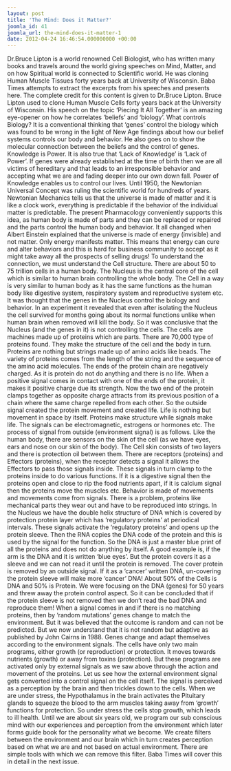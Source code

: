 ```yaml
---
layout: post
title: 'The Mind: Does it Matter?'
joomla_id: 41
joomla_url: the-mind-does-it-matter-1
date: 2012-04-24 16:46:54.000000000 +00:00
---
```

Dr.Bruce Lipton is a world renowned Cell Biologist, who has written many books and travels around the world giving speeches on Mind, Matter, and on how Spiritual world is connected to Scientific world. He was cloning Human Muscle Tissues forty years back at University of Wisconsin. Baba Times attempts to extract the excerpts from his speeches and presents here. The complete credit for this content is given to Dr.Bruce Lipton.
Bruce Lipton used to clone Human Muscle Cells forty years back at the University of Wisconsin. His speech on the topic ‘Piecing It All Together’ is an amazing eye-opener on how he correlates ‘beliefs’ and ‘biology’.
What controls Biology? It is a conventional thinking that ‘genes’ control the biology which was found to be wrong in the light of New Age findings about how our belief systems controls our body and behavior. He also goes on to show the molecular connection between the beliefs and the control of genes. Knowledge is Power. It is also true that ‘Lack of Knowledge’ is ‘Lack of Power’. If genes were already established at the time of birth then we are all victims of hereditary and that leads to an irresponsible behavior and accepting what we are and fading deeper into our own down fall. Power of Knowledge enables us to control our lives.
Until 1950, the Newtonian Universal Concept was ruling the scientific world for hundreds of years. Newtonian Mechanics tells us that the universe is made of matter and it is like a clock work, everything is predictable if the behavior of the individual matter is predictable. The present Pharmacology conveniently supports this idea, as human body is made of parts and they can be replaced or repaired and the parts control the human body and behavior. It all changed when Albert Einstein explained that the universe is made of energy (invisible) and not matter. Only energy manifests matter. This means that energy can cure and alter behaviors and this is hard for business community to accept as it might take away all the prospects of selling drugs! To understand the connection, we must understand the Cell structure. There are about 50 to 75 trillion cells in a human body.
The Nucleus is the central core of the cell which is similar to human brain controlling the whole body. The Cell in a way is very similar to human body as it has the same functions as the human body like digestive system, respiratory system and reproductive system etc. It was thought that the genes in the Nucleus control the biology and behavior. In an experiment it revealed that even after isolating the Nucleus the cell survived for months going about its normal functions unlike when human brain when removed will kill the body. So it was conclusive that the Nucleus (and the genes in it) is not controlling the cells.
The cells are machines made up of proteins which are parts. There are 70,000 type of proteins found. They make the structure of the cell and the body in turn.
Proteins are nothing but strings made up of amino acids like beads. The variety of proteins comes from the length of the string and the sequence of the amino acid molecules. The ends of the protein chain are negatively charged. As it is protein do not do anything and there is no life. When a positive signal comes in contact with one of the ends of the protein, it makes it positive charge due its strength. Now the two end of the protein clamps together as opposite charge attracts from its previous position of a chain where the same charge repelled from each other. So the outside signal created the protein movement and created life. Life is nothing but movement in space by itself. Proteins make structure while signals make life. The signals can be electromagnetic, estrogens or hormones etc.
The process of signal from outside (environment signal) is as follows. Like the human body, there are sensors on the skin of the cell (as we have eyes, ears and nose on our skin of the body). The Cell skin consists of two layers and there is protection oil between them. There are receptors (proteins) and Effectors (proteins), when the receptor detects a signal it allows the Effectors to pass those signals inside. These signals in turn clamp to the proteins inside to do various functions. If it is a digestive signal then the proteins open and close to rip the food nutrients apart, if it is calcium signal then the proteins move the muscles etc. Behavior is made of movements and movements come from signals.
There is a problem, proteins like mechanical parts they wear out and have to be reproduced into strings. In the Nucleus we have the double helix structure of DNA which is covered by protection protein layer which has ‘regulatory proteins’ at periodical intervals. These signals activate the ‘regulatory proteins’ and opens up the protein sleeve. Then the RNA copies the DNA code of the protein and this is used by the signal for the function. So the DNA is just a master blue print of all the proteins and does not do anything by itself. A good example is, if the arm is the DNA and it is written ‘blue eyes’. But the protein covers it as a sleeve and we can not read it until the protein is removed. The cover protein is removed by an outside signal. If it as a ‘cancer’ written DNA, un-covering the protein sleeve will make more ‘cancer’ DNA! About 50% of the Cells is DNA and 50% is Protein. We were focusing on the DNA (genes) for 50 years and threw away the protein control aspect. So it can be concluded that if the protein sleeve is not removed then we don’t read the bad DNA and reproduce them!
When a signal comes in and if there is no matching proteins, then by ‘random mutations’ genes change to match the environment. But it was believed that the outcome is random and can not be predicted.
But we now understand that it is not random but adaptive as published by John Cairns in 1988. Genes change and adapt themselves according to the environment signals.
The cells have only two main programs, either growth (or reproduction) or protection. It moves towards nutrients (growth) or away from toxins (protection). But these programs are activated only by external signals as we saw above through the action and movement of the proteins.
Let us see how the external environment signal gets converted into a control signal on the cell itself. The signal is perceived as a perception by the brain and then trickles down to the cells. When we are under stress, the Hypothalamus in the brain activates the Pituitary glands to squeeze the blood to the arm muscles taking away from ‘growth’ functions for protection. So under stress the cells stop growth, which leads to ill health.
Until we are about six years old, we program our sub conscious mind with our experiences and perception from the environment which later forms guide book for the personality what we become. We create filters between the environment and our brain which in turn creates perception based on what we are and not based on actual environment. There are simple tools with which we can remove this filter. Baba Times will cover this in detail in the next issue.
